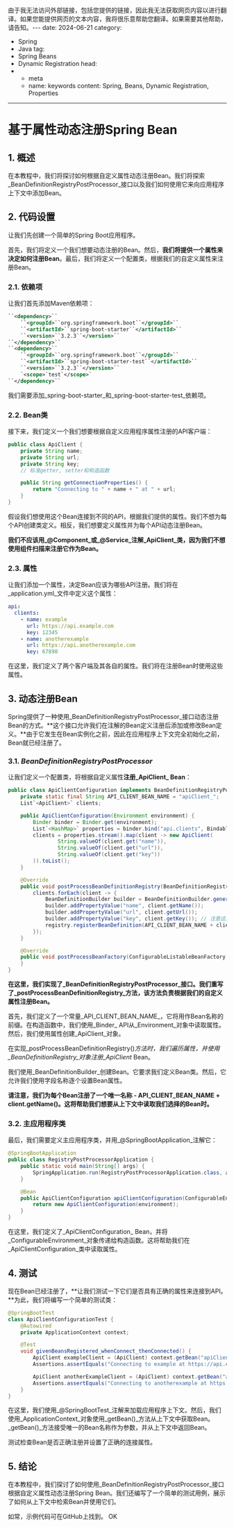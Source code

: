 由于我无法访问外部链接，包括您提供的链接，因此我无法获取网页内容以进行翻译。如果您能提供网页的文本内容，我将很乐意帮助您翻译。如果需要其他帮助，请告知。---
date: 2024-06-21
category:
  - Spring
  - Java
tag:
  - Spring Beans
  - Dynamic Registration
head:
  - - meta
    - name: keywords
      content: Spring, Beans, Dynamic Registration, Properties

---
# 基于属性动态注册Spring Bean

## 1. 概述

在本教程中，我们将探讨如何根据自定义属性动态注册Bean。我们将探索_BeanDefinitionRegistryPostProcessor_接口以及我们如何使用它来向应用程序上下文中添加Bean。

## 2. 代码设置

让我们先创建一个简单的Spring Boot应用程序。

首先，我们将定义一个我们想要动态注册的Bean。然后，**我们将提供一个属性来决定如何注册Bean**。最后，我们将定义一个配置类，根据我们的自定义属性来注册Bean。

### 2.1. 依赖项

让我们首先添加Maven依赖项：

```xml
``<dependency>``
    ``<groupId>``org.springframework.boot``</groupId>``
    ``<artifactId>``spring-boot-starter``</artifactId>``
    ``<version>``3.2.3``</version>``
``</dependency>``
``<dependency>``
    ``<groupId>``org.springframework.boot``</groupId>``
    ``<artifactId>``spring-boot-starter-test``</artifactId>``
    ``<version>``3.2.3``</version>``
    `<scope>`test`</scope>`
``</dependency>``
```

我们需要添加_spring-boot-starter_和_spring-boot-starter-test_依赖项。

### 2.2. Bean类

接下来，我们定义一个我们想要根据自定义应用程序属性注册的API客户端：

```java
public class ApiClient {
    private String name;
    private String url;
    private String key;
    // 标准getter, setter和构造函数

    public String getConnectionProperties() {
        return "Connecting to " + name + " at " + url;
    }
}
```

假设我们想使用这个Bean连接到不同的API，根据我们提供的属性。我们不想为每个API创建类定义。相反，我们想要定义属性并为每个API动态注册Bean。

**我们不应该用_@Component_或_@Service_注解_ApiClient_类，因为我们不想使用组件扫描来注册它作为Bean。**

### 2.3. 属性

让我们添加一个属性，决定Bean应该为哪些API注册。我们将在_application.yml_文件中定义这个属性：

```yaml
api:
  clients:
    - name: example
      url: https://api.example.com
      key: 12345
    - name: anotherexample
      url: https://api.anotherexample.com
      key: 67890
```

在这里，我们定义了两个客户端及其各自的属性。我们将在注册Bean时使用这些属性。

## 3. 动态注册Bean

Spring提供了一种使用_BeanDefinitionRegistryPostProcessor_接口动态注册Bean的方式。**这个接口允许我们在注解的Bean定义注册后添加或修改Bean定义。**由于它发生在Bean实例化之前，因此在应用程序上下文完全初始化之前，Bean就已经注册了。

### 3.1. _BeanDefinitionRegistryPostProcessor_

让我们定义一个配置类，将根据自定义属性**注册_ApiClient_ Bean**：

```java
public class ApiClientConfiguration implements BeanDefinitionRegistryPostProcessor {
    private static final String API_CLIENT_BEAN_NAME = "apiClient_";
    List`<ApiClient>` clients;

    public ApiClientConfiguration(Environment environment) {
        Binder binder = Binder.get(environment);
        List`<HashMap>` properties = binder.bind("api.clients", Bindable.listOf(HashMap.class)).get();
        clients = properties.stream().map(client -> new ApiClient(
                String.valueOf(client.get("name")),
                String.valueOf(client.get("url")),
                String.valueOf(client.get("key"))
        )).toList();
    }

    @Override
    public void postProcessBeanDefinitionRegistry(BeanDefinitionRegistry registry) throws BeansException {
        clients.forEach(client -> {
            BeanDefinitionBuilder builder = BeanDefinitionBuilder.genericBeanDefinition(ApiClient.class);
            builder.addPropertyValue("name", client.getName());
            builder.addPropertyValue("url", client.getUrl());
            builder.addPropertyValue("key", client.getKey()); // 注意这里应该是getKey()，原文中可能是个笔误
            registry.registerBeanDefinition(API_CLIENT_BEAN_NAME + client.getName(), builder.getBeanDefinition());
        });
    }

    @Override
    public void postProcessBeanFactory(ConfigurableListableBeanFactory beanFactory) throws BeansException {
    }
}
```

**在这里，我们实现了_BeanDefinitionRegistryPostProcessor_接口。我们重写了_postProcessBeanDefinitionRegistry_方法，该方法负责根据我们的自定义属性注册Bean。**

首先，我们定义了一个常量_API_CLIENT_BEAN_NAME_，它将用作Bean名称的前缀。在构造函数中，我们使用_Binder_ API从_Environment_对象中读取属性。然后，我们使用属性创建_ApiClient_对象。

在实现_postProcessBeanDefinitionRegistry()_方法时，我们遍历属性，并使用_BeanDefinitionRegistry_对象注册_ApiClient_ Bean。

我们使用_BeanDefinitionBuilder_创建Bean。它要求我们定义Bean类。然后，它允许我们使用字段名称逐个设置Bean属性。

**请注意，我们为每个Bean注册了一个唯一名称 - API_CLIENT_BEAN_NAME + client.getName()。这将帮助我们想要从上下文中读取我们选择的Bean时。**

### 3.2. 主应用程序类

最后，我们需要定义主应用程序类，并用_@SpringBootApplication_注解它：

```java
@SpringBootApplication
public class RegistryPostProcessorApplication {
    public static void main(String[] args) {
        SpringApplication.run(RegistryPostProcessorApplication.class, args);
    }

    @Bean
    public ApiClientConfiguration apiClientConfiguration(ConfigurableEnvironment environment) {
        return new ApiClientConfiguration(environment);
    }
}
```

在这里，我们定义了_ApiClientConfiguration_ Bean，并将_ConfigurableEnvironment_对象传递给构造函数。这将帮助我们在_ApiClientConfiguration_类中读取属性。

## 4. 测试

现在Bean已经注册了，**让我们测试一下它们是否具有正确的属性来连接到API。**为此，我们将编写一个简单的测试类：

```java
@SpringBootTest
class ApiClientConfigurationTest {
    @Autowired
    private ApplicationContext context;

    @Test
    void givenBeansRegistered_whenConnect_thenConnected() {
        ApiClient exampleClient = (ApiClient) context.getBean("apiClient_example");
        Assertions.assertEquals("Connecting to example at https://api.example.com", exampleClient.getConnectionProperties());

        ApiClient anotherExampleClient = (ApiClient) context.getBean("apiClient_anotherexample");
        Assertions.assertEquals("Connecting to anotherexample at https://api.anotherexample.com", anotherExampleClient.getConnectionProperties());
    }
}
```

在这里，我们使用_@SpringBootTest_注解来加载应用程序上下文。然后，我们使用_ApplicationContext_对象使用_getBean()_方法从上下文中获取Bean。_getBean()_方法接受唯一的Bean名称作为参数，并从上下文中返回Bean。

测试检查Bean是否正确注册并设置了正确的连接属性。

## 5. 结论

在本教程中，我们探讨了如何使用_BeanDefinitionRegistryPostProcessor_接口根据自定义属性动态注册Spring Bean。我们还编写了一个简单的测试用例，展示了如何从上下文中检索Bean并使用它们。

如常，示例代码可在GitHub上找到。
OK